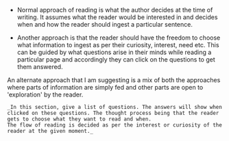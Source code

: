 ---
---

- Normal approach of reading is what the author decides at the time of writing. It assumes what the reader would be interested in and decides when and how the reader should ingest a particular sentence.

- Another approach is that the reader should have the freedom to choose what information to ingest as per their curiosity, interest, need etc. This can be guided by what questions arise in their minds while reading a particular page and accordingly they can click on the questions to get them answered.

An alternate approach that I am suggesting is a mix of both the approaches where parts of information are simply fed and other parts are open to 'exploration' by the reader.

	_In this section, give a list of questions. The answers will show when clicked on these questions. The thought process being that the reader gets to choose what they want to read and when.  
	The flow of reading is decided as per the interest or curiosity of the reader at the given moment._